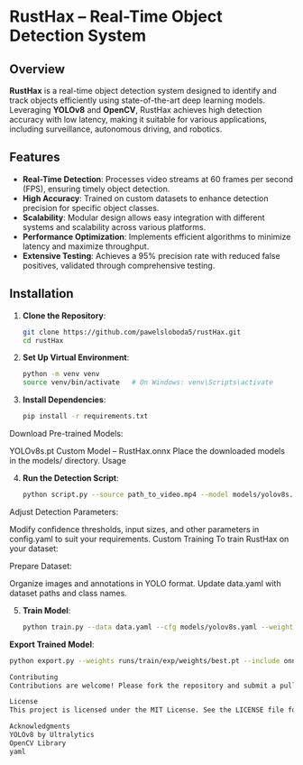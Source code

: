 # RustHax – Real-Time Object Detection System

## Overview

**RustHax** is a real-time object detection system designed to identify and track objects efficiently using state-of-the-art deep learning models. Leveraging **YOLOv8** and **OpenCV**, RustHax achieves high detection accuracy with low latency, making it suitable for various applications, including surveillance, autonomous driving, and robotics.

## Features

- **Real-Time Detection**: Processes video streams at 60 frames per second (FPS), ensuring timely object detection.
- **High Accuracy**: Trained on custom datasets to enhance detection precision for specific object classes.
- **Scalability**: Modular design allows easy integration with different systems and scalability across various platforms.
- **Performance Optimization**: Implements efficient algorithms to minimize latency and maximize throughput.
- **Extensive Testing**: Achieves a 95% precision rate with reduced false positives, validated through comprehensive testing.

## Installation

1. **Clone the Repository**:
   ```bash
   git clone https://github.com/pawelsloboda5/rustHax.git
   cd rustHax
2. **Set Up Virtual Environment**:
   ```bash
   python -m venv venv
   source venv/bin/activate   # On Windows: venv\Scripts\activate
3. **Install Dependencies**:
   ```bash
   pip install -r requirements.txt

Download Pre-trained Models:

YOLOv8s.pt
Custom Model – RustHax.onnx
Place the downloaded models in the models/ directory.
Usage

4. **Run the Detection Script**:
   ```bash
   python script.py --source path_to_video.mp4 --model models/yolov8s.pt

Adjust Detection Parameters:

Modify confidence thresholds, input sizes, and other parameters in config.yaml to suit your requirements.
Custom Training
To train RustHax on your dataset:

Prepare Dataset:

Organize images and annotations in YOLO format.
Update data.yaml with dataset paths and class names.

5. **Train Model**:
   ```bash
   python train.py --data data.yaml --cfg models/yolov8s.yaml --weights '' --epochs 100
**Export Trained Model**:
   ```bash
   python export.py --weights runs/train/exp/weights/best.pt --include onnx

Contributing
Contributions are welcome! Please fork the repository and submit a pull request with your enhancements.

License
This project is licensed under the MIT License. See the LICENSE file for details.

Acknowledgments
YOLOv8 by Ultralytics
OpenCV Library
yaml
